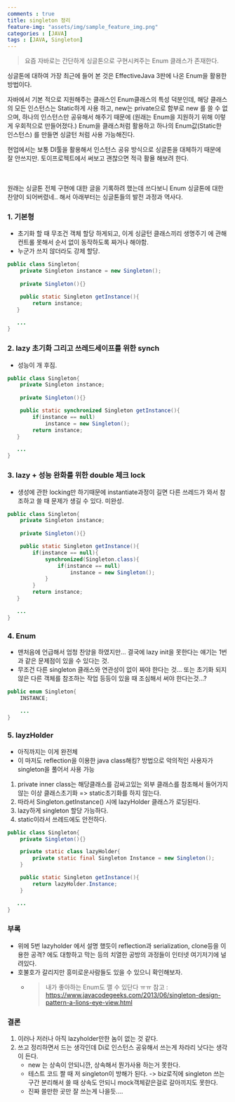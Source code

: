 ```yaml
---
comments : true
title: singleton 정리
feature-img: "assets/img/sample_feature_img.png"
categories : [JAVA]
tags : [JAVA, Singleton]
---
```


> 요즘 자바로는 간단하게 싱글톤으로 구현시켜주는 Enum 클래스가 존재한다.

싱글톤에 대하여 가장 최근에 들어 본 것은 EffectiveJava 3판에 나온 Enum을 활용한 방법이다.

자바에서 기본 적으로 지원해주는 클래스인 Enum클래스의 특성 덕분인데, 해당 클래스의 모든 인스턴스는 Static하게 사용 하고, new는 private으로 함부로 new 를 쓸 수 없으며, 하나의 인스턴스만 공유해서 해주기 때문에 (원래는 Enum을 지원하기 위해 이렇게 우회적으로 만들어졌다.)
Enum을 클래스처럼 활용하고 하나의 Enum값(Static한 인스턴스) 를 만들면 싱글턴 처럼 사용 가능해진다.

현업에서는 보통 DI툴을 활용해서 인스턴스 공유 방식으로 싱글톤을 대체하기 때문에 잘 안쓰지만. 토이프로젝트에서 써보고 괜찮으면 적극 활욜 해보려 한다.
<br/>
<br/>
<br/>

원래는 싱글톤 전체 구현에 대한 글을 기록하려 했는데 쓰다보니 Enum 싱글톤에 대한 찬양이 되어버렸네..
해서 아래부터는 싱글톤들의 발전 과정과 역사다.



### 1. 기본형
- 초기화 할 때 무조건 객체 할당 하게되고, 이게 싱글턴 클래스끼리 생명주기 에 관해 컨트롤 못해서 순서 없이 동작하도록 짜거나 해야함.
- 누군가 쓰지 않더라도 강제 할당.

```java
public class Singleton{
    private Singleton instance = new Singleton();
    
    private Singleton(){}

    public static Singleton getInstance(){
        return instance;
   }

   ...
}
```

### 2. lazy 초기화 그리고 쓰레드세이프를 위한 synch
- 성능이 개 후짐.
```java
public class Singleton{
    private Singleton instance;
    
    private Singleton(){}

    public static synchronized Singleton getInstance(){
        if(instance == null)
            instance = new Singleton();
        return instance;
   }

   ...
}
```

### 3. lazy + 성능 완화를 위한 double 체크 lock
- 생성에 관한 locking만 하기때문에 instantiate과정이 길면 다른 쓰레드가 와서 참조하고 쓸 때 문제가 생길 수 있다. 미완성.

```java
public class Singleton{
    private Singleton instance;
    
    private Singleton(){}

    public static Singleton getInstance(){
        if(instance == null){
            synchronized(Singleton.class){
                if(instance == null)
                    instance = new Singleton();
            }
        }
        return instance;
   }

   ...
}
```

### 4. Enum
- 맨처음에 언급해서 엄청 찬양을 하였지만... 결국에 lazy init을 못한다는 얘기는 1번과 같은 문제점이 있을 수 있다는 것.
- 무조건 다른 singleton 클래스와 연관성이 없이 짜야 한다는 것... 또는 초기화 되지 않은 다른 객체를 참조하는 작업 등등이 있을 때 조심해서 써야 한다는것...?

```java
public enum Singleton{
    INSTANCE;

    ...
}
```

### 5. layzHolder
- 아직까지는 이게 완전체
- 이 마저도 reflection을 이용한 java class해킹? 방법으로 악의적인 사용자가 singleton을 풀어서 사용 가능

1. private inner class는 해당클래스를 감싸고있는 외부 클래스를 참조해서 들어가지 않는 이상 클래스초기화 => static초기화를 하지 않는다.
2. 따라서 Singleton.getInstance() 시에 lazyHolder 클래스가 로딩된다.
3. lazy하게 singleton 할당 가능하다.
4. static이라서 쓰레드에도 안전하다.

```java
public class Singleton{
    private Singleton(){}

    private static class lazyHolder{
        private static final Singleton Instance = new Singleton();
    }

    public static Singleton getInstance(){
        return lazyHolder.Instance;
    }

   ...
}
```

### 부록
- 위에 5번 lazyholder 에서 설명 했듯이 reflection과 serialization, clone등을 이용한 공격? 에도 대항하고 막는 등의 치열한 공방의 과정들이 인터넷 여기저기에 널려있다.
- 호불호가 갈리지만 흥미로운사람들도 있을 수 있으니 확인해보자.
    - > 내가 좋아하는 Enum도 깰 수 있단다 ㅠㅠ 참고 : https://www.javacodegeeks.com/2013/06/singleton-design-pattern-a-lions-eye-view.html


### 결론
1. 이러나 저러나 아직 lazyholder만한 놈이 없는 것 같다.
2. 쓰고 정리하면서 드는 생각인데 Di로 인스턴스 공유해서 쓰는게 차라리 낫다는 생각이 든다.
    - new 는 상속이 안되니깐, 상속해서 뭔가사용 하는거 못한다.
    - 테스트 코드 짤 때 저 singleton이 방해가 된다. -> biz로직에 singleton 쓰는 구간 분리해서 쓸 때 상속도 안되니 mock객체같은걸로 갈아끼지도 못한다.
    - 진짜 쓸만한 곳만 잘 쓰는게 나을듯....